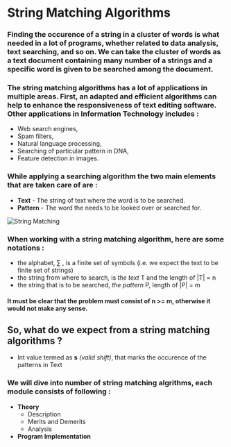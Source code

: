 # String Matching Algorithms

###   Finding the occurence of a string in a cluster of words is what needed in a lot of programs, whether related to data analysis, text searching, and so on. We can take the cluster of words as a text document containing many number of a strings and a specific word is given to be searched among the document. 

###  The string matching algorithms has a lot of applications in multiple areas. First, an adapted and efficient algorithms can help to enhance the responsiveness of text editing software. Other applications in Information Technology includes : 
* Web search engines,
* Spam filters,
* Natural language processing,
* Searching of particular pattern in DNA,
* Feature detection in images.

###   While applying a searching algorithm the two main elements that are taken care of are :
* **Text** - The string of text where the word is to be searched.
* **Pattern** - The word the needs to be looked over or searched for.

![String Matching](http://www.stoimen.com/blog/wp-content/uploads/2012/03/ThirdStepBruteforcestringmatching.png)

### When working with a string matching algorithm, here are some notations :
* the alphabet, ∑ , is a finite set of symbols (i.e. we expect the text to be finite set of strings)
* the string from where to search, is *the text* T and the length of |T| = n
* the string that is to be searched, *the pattern* P, length of |P| = m
#### It must be clear that the problem must consist of n >= m, otherwise it would not make any sense.

## So, what do we expect from a string matching algorithms ?
* Int value termed as **s** *(valid shift)*, that marks the occurence of the patterns in Text

### We will dive into number of string matching algrithms, each module consists of following :
  * **Theory**
    * Description
    * Merits and Demerits
    * Analysis
  * **Program Implementation**
